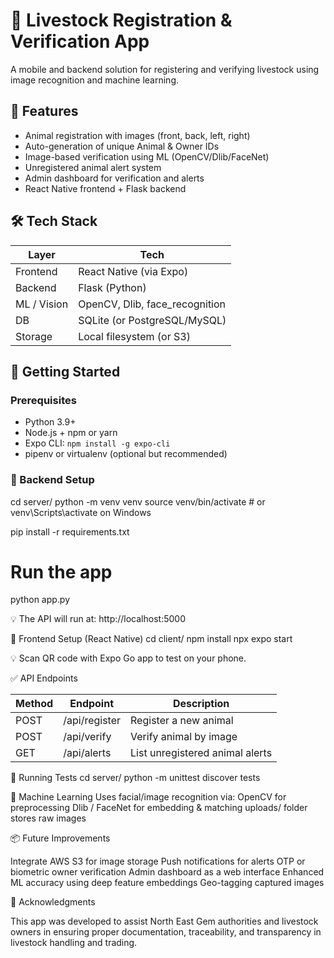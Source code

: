 # 🐄 Livestock Registration & Verification App

A mobile and backend solution for registering and verifying livestock using image recognition and machine learning.


## 📱 Features

- Animal registration with images (front, back, left, right)
- Auto-generation of unique Animal & Owner IDs
- Image-based verification using ML (OpenCV/Dlib/FaceNet)
- Unregistered animal alert system
- Admin dashboard for verification and alerts
- React Native frontend + Flask backend


## 🛠 Tech Stack

| Layer         | Tech                          |
|---------------|-------------------------------|
| Frontend      | React Native (via Expo)       |
| Backend       | Flask (Python)                |
| ML / Vision   | OpenCV, Dlib, face_recognition|
| DB            | SQLite (or PostgreSQL/MySQL)  |
| Storage       | Local filesystem (or S3)      |



## 🚀 Getting Started

### Prerequisites

- Python 3.9+
- Node.js + npm or yarn
- Expo CLI: `npm install -g expo-cli`
- pipenv or virtualenv (optional but recommended)



### 🔧 Backend Setup

cd server/
python -m venv venv
source venv/bin/activate  # or venv\Scripts\activate on Windows

pip install -r requirements.txt

# Run the app
python app.py

💡 The API will run at: http://localhost:5000

📱 Frontend Setup (React Native)
cd client/
npm install
npx expo start


💡 Scan QR code with Expo Go app to test on your phone.




✅ API Endpoints


| Method | Endpoint      | Description                     |
| ------ | ------------- | ------------------------------- |
| POST   | /api/register | Register a new animal           |
| POST   | /api/verify   | Verify animal by image          |
| GET    | /api/alerts   | List unregistered animal alerts |


🧪 Running Tests
cd server/
python -m unittest discover tests


🧠 Machine Learning
Uses facial/image recognition via:
OpenCV for preprocessing
Dlib / FaceNet for embedding & matching
uploads/ folder stores raw images


📦 Future Improvements

Integrate AWS S3 for image storage
Push notifications for alerts
OTP or biometric owner verification
Admin dashboard as a web interface
Enhanced ML accuracy using deep feature embeddings
Geo-tagging captured images


🙌 Acknowledgments

This app was developed to assist North East Gem authorities and livestock owners in ensuring proper documentation, traceability, and transparency in livestock handling and trading.